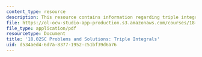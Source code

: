 ```yaml
---
content_type: resource
description: This resource contains information regarding triple integrals.
file: https://ol-ocw-studio-app-production.s3.amazonaws.com/courses/18-02sc-multivariable-calculus-fall-2010/d534aed46d7a83771952c51bf39d6a76_MIT18_02SC_we_74_comb.pdf
file_type: application/pdf
resourcetype: Document
title: '18.02SC Problems and Solutions: Triple Integrals'
uid: d534aed4-6d7a-8377-1952-c51bf39d6a76
---
```

